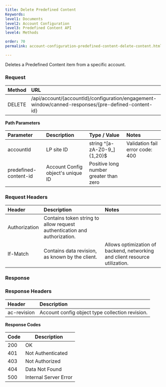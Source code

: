```yaml
---
title: Delete Predefined Content
Keywords:
level1: Documents
level2: Account Configuration
level3: Predefined Content API
level4: Methods

order: 70
permalink: account-configuration-predefined-content-delete-content.html

---
```


Deletes a Predefined Content item from a specific account.

### Request

 |Method|  URL| 
 |:-------  |:-----| 
 |DELETE|  /api/account/{accountId}/configuration/engagement-window/canned-responses/{pre-defined-content-id} |

**Path Parameters**

 |Parameter|  Description|  Type / Value| Notes|
 |:-----------|  :-------------|  :-------------|:----------| 
 |accountId|  LP site ID|  string ^[a-zA-Z0-9_]{1,20}$|  Validation fail error code: 400 |
 |predefined-content-id|  Account Config object's unique ID|  Positive long number greater than zero  |

### Request Headers

 |Header|  Description|  Notes| 
 |:-------  |:--------------  |:---| 
 |Authorization|  Contains token string to allow request authentication and authorization.  |
 |If-Match|  Contains data revision, as known by the client.|  Allows optimization of backend, networking and client resource utilization. |

### Response

### Response Headers

 |Header|  Description| 
 |:-------   |:-----  |
 |ac-revision|  Account config object type collection revision.|

**Response Codes**

| Code | Description           |
|------|-----------------------|
| 200  | OK                    |
| 401  | Not Authenticated     |
| 403  | Not Authorized        |
| 404  | Data Not Found        |
| 500  | Internal Server Error |
